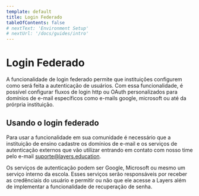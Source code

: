 ```yaml
---
template: default
title: Login Federado
tableOfContents: false
# nextText: 'Environment Setup'
# nextUrl: '/docs/guides/intro'
---
```


# Login Federado

A funcionalidade de login federado permite que instituições configurem como será feita a autenticação de usuários. Com essa funcionalidade, é possível configurar fluxos de login http ou OAuth personalizados para domínios de e-mail específicos como e-mails google, microsoft ou até da prórpria instituição.

## Usando o login federado

Para usar a funcionalidade em sua comunidade é necessário que a instituição de ensino cadastre os domínios de e-mail e os serviços de autenticação externos que vão utilizar entrando em contato com nosso time pelo e-mail suporte@layers.education.

Os serviços de autenticação podem ser Google, Microsoft ou mesmo um serviço interno da escola. Esses serviços serão responsáveis por receber as credênciais do usuário e permitir ou não que ele acesse a Layers além de implementar a funcionalidade de recuperação de senha.